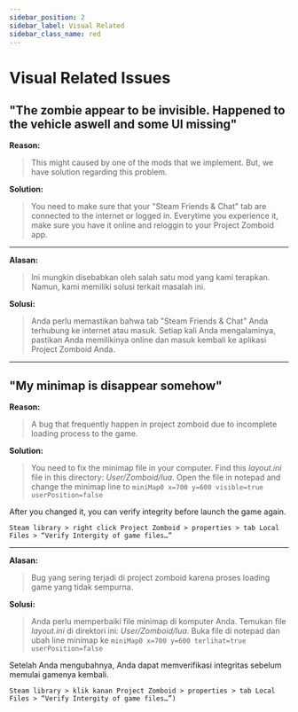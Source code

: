 ```yaml
---
sidebar_position: 2
sidebar_label: Visual Related
sidebar_class_name: red
---
```


# Visual Related Issues

## **"The zombie appear to be invisible. Happened to the vehicle aswell and some UI missing"**

**Reason:**

> This might caused by one of the mods that we implement. But, we have solution regarding this problem.

**Solution:**

> You need to make sure that your "Steam Friends & Chat" tab are connected to the internet or logged in. Everytime you experience it, make sure you have it online and reloggin to your Project Zomboid app.

---

 **Alasan:**

> Ini mungkin disebabkan oleh salah satu mod yang kami terapkan. Namun, kami memiliki solusi terkait masalah ini.

**Solusi:**

> Anda perlu memastikan bahwa tab "Steam Friends & Chat" Anda terhubung ke internet atau masuk. Setiap kali Anda mengalaminya, pastikan Anda memilikinya online dan masuk kembali ke aplikasi Project Zomboid Anda.

---

## **"My minimap is disappear somehow"**

**Reason:**

> A bug that frequently happen in project zomboid due to incomplete loading process to the game.

**Solution:**

> You need to fix the minimap file in your computer. Find this _layout.ini_ file in this directory: _User/Zomboid/lua_. Open the file in notepad and change the minimap line to `miniMap0 x=700 y=600 visible=true userPosition=false`

After you changed it, you can verify integrity before launch the game again.

```
Steam library > right click Project Zomboid > properties > tab Local Files > “Verify Intergity of game files…”
```

---

**Alasan:**

> Bug yang sering terjadi di project zomboid karena proses loading game yang tidak sempurna.

**Solusi:**

> Anda perlu memperbaiki file minimap di komputer Anda. Temukan file _layout.ini_ di direktori ini: _User/Zomboid/lua_. Buka file di notepad dan ubah line minimap ke `miniMap0 x=700 y=600 terlihat=true userPosition=false`

Setelah Anda mengubahnya, Anda dapat memverifikasi integritas sebelum memulai gamenya kembali.

```
Steam library > klik kanan Project Zomboid > properties > tab Local Files > “Verify Intergity of game files…”)
```



